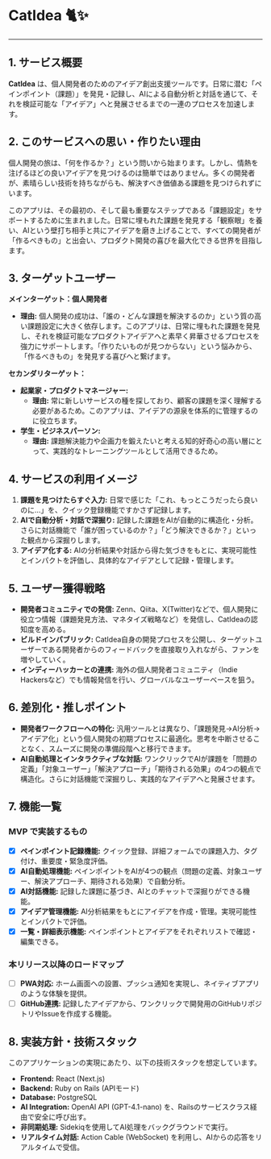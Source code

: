 # CatIdea 🐈✨

---

## 1. サービス概要

**CatIdea** は、個人開発者のためのアイデア創出支援ツールです。日常に潜む「ペインポイント（課題）」を発見・記録し、AIによる自動分析と対話を通じて、それを検証可能な「アイデア」へと発展させるまでの一連のプロセスを加速します。

## 2. このサービスへの思い・作りたい理由

個人開発の旅は、「何を作るか？」という問いから始まります。しかし、情熱を注げるほどの良いアイデアを見つけるのは簡単ではありません。多くの開発者が、素晴らしい技術を持ちながらも、解決すべき価値ある課題を見つけられずにいます。

このアプリは、その最初の、そして最も重要なステップである「課題設定」をサポートするために生まれました。日常に埋もれた課題を発見する「観察眼」を養い、AIという壁打ち相手と共にアイデアを磨き上げることで、すべての開発者が「作るべきもの」と出会い、プロダクト開発の喜びを最大化できる世界を目指します。

## 3. ターゲットユーザー

**メインターゲット：個人開発者**

- **理由:** 個人開発の成功は、「誰の・どんな課題を解決するのか」という質の高い課題設定に大きく依存します。このアプリは、日常に埋もれた課題を発見し、それを検証可能なプロダクトアイデアへと素早く昇華させるプロセスを強力にサポートします。「作りたいものが見つからない」という悩みから、「作るべきもの」を発見する喜びへと繋げます。

**セカンダリターゲット：**

- **起業家・プロダクトマネージャー:**
  - **理由:** 常に新しいサービスの種を探しており、顧客の課題を深く理解する必要があるため。このアプリは、アイデアの源泉を体系的に管理するのに役立ちます。
- **学生・ビジネスパーソン:**
  - **理由:** 課題解決能力や企画力を鍛えたいと考える知的好奇心の高い層にとって、実践的なトレーニングツールとして活用できるため。

## 4. サービスの利用イメージ

1.  **課題を見つけたらすぐ入力:**
    日常で感じた「これ、もっとこうだったら良いのに…」を、クイック登録機能ですかさず記録します。
2.  **AIで自動分析・対話で深掘り:**
    記録した課題をAIが自動的に構造化・分析。さらに対話機能で「誰が困っているのか？」「どう解決できるか？」といった観点から深掘りします。
3.  **アイデア化する:**
    AIの分析結果や対話から得た気づきをもとに、実現可能性とインパクトを評価し、具体的なアイデアとして記録・管理します。

## 5. ユーザー獲得戦略

- **開発者コミュニティでの発信:** Zenn、Qiita、X(Twitter)などで、個人開発に役立つ情報（課題発見方法、マネタイズ戦略など）を発信し、CatIdeaの認知度を高める。
- **ビルドインパブリック:** CatIdea自身の開発プロセスを公開し、ターゲットユーザーである開発者からのフィードバックを直接取り入れながら、ファンを増やしていく。
- **インディーハッカーとの連携:** 海外の個人開発者コミュニティ（Indie Hackersなど）でも情報発信を行い、グローバルなユーザーベースを狙う。

## 6. 差別化・推しポイント

- **開発者ワークフローへの特化:** 汎用ツールとは異なり、「課題発見→AI分析→アイデア化」という個人開発の初期プロセスに最適化。思考を中断させることなく、スムーズに開発の準備段階へと移行できます。
- **AI自動処理とインタラクティブな対話:** ワンクリックでAIが課題を「問題の定義」「対象ユーザー」「解決アプローチ」「期待される効果」の4つの観点で構造化。さらに対話機能で深掘りし、実践的なアイデアへと発展させます。

## 7. 機能一覧

### MVP で実装するもの

- [x] **ペインポイント記録機能:** クイック登録、詳細フォームでの課題入力、タグ付け、重要度・緊急度評価。
- [x] **AI自動処理機能:** ペインポイントをAIが4つの観点（問題の定義、対象ユーザー、解決アプローチ、期待される効果）で自動分析。
- [x] **AI対話機能:** 記録した課題に基づき、AIとのチャットで深掘りができる機能。
- [x] **アイデア管理機能:** AI分析結果をもとにアイデアを作成・管理。実現可能性とインパクトで評価。
- [x] **一覧・詳細表示機能:** ペインポイントとアイデアをそれぞれリストで確認・編集できる。

### 本リリース以降のロードマップ

- [ ] **PWA対応:** ホーム画面への設置、プッシュ通知を実現し、ネイティブアプリのような体験を提供。
- [ ] **GitHub連携:** 記録したアイデアから、ワンクリックで開発用のGitHubリポジトリやIssueを作成する機能。

## 8. 実装方針・技術スタック

このアプリケーションの実現にあたり、以下の技術スタックを想定しています。

- **Frontend:** React (Next.js)
- **Backend:** Ruby on Rails (APIモード)
- **Database:** PostgreSQL
- **AI Integration:** OpenAI API (GPT-4.1-nano) を、Railsのサービスクラス経由で安全に呼び出す。
- **非同期処理:** Sidekiqを使用してAI処理をバックグラウンドで実行。
- **リアルタイム対話:** Action Cable (WebSocket) を利用し、AIからの応答をリアルタイムで受信。
